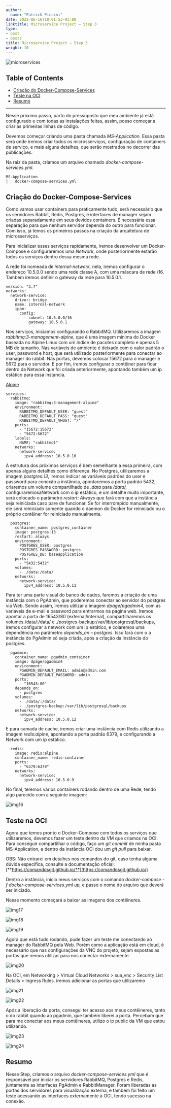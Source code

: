 ```yaml
---
author:
  name: "Patrick Piccini"
date: 2022-06-16T10:01:53-03:00
linktitle: Microservice Project – Step 3
type:
- post
- posts
title: Microservice Project – Step 3
weight: 10
---
```

![microservices](/images/microservice_project/microservices.png)
## Table of Contents
- [Criação do Docker-Compose-Services](#cria%C3%A7%C3%A3o-do-docker-compose-services)
- [Teste na OCI](#teste-na-oci)
- [Resumo](#resumo)
---

Nesse próximo passo, parto do pressuposto que meu ambiente já está configurado e com todas as instalações feitas, assim, posso começar a criar as primeiras linhas de código.

Devemos começar criando uma pasta chamada _MS-Application._ Essa pasta será onde iremos criar todos os microsserviços, configuração de containers de serviço, e mais alguns detalhes, que serão mostrados no decorrer das publicações.

Na raiz da pasta, criamos um arquivo chamado _docker-compose-services.yml._

~~~ Estrutura
MS-Application
│   docker-compose-services.yml
~~~
## Criação do Docker-Compose-Services

Como vamos usar containers para praticamente tudo, será necessário que os servidores Rabbit, Redis, Postgres, e interfaces de manager sejam criadas separadamente em seus devidos containers. É necessária essa separação para que nenhum servidor dependa do outro para funcionar. Com isso, já temos os primeiros passos na criação da arquitetura de microsserviços.

Para inicializar esses serviços rapidamente, iremos desenvolver um Docker-Compose e configuraremos uma _Network_, onde posteriormente estarão todos os serviços dentro dessa mesma rede.

A rede foi nomeada de _internal-network,_ nela, iremos configurar o endereço 10.5.0.0 sendo uma rede classe A, com uma máscara de rede /16. Também iremos definir o gateway da rede para 10.5.0.1.

~~~ docker
version: "3.7"
networks:
  network-service:
    driver: bridge
    name: internal-network
    ipam:
      config:
        - subnet: 10.5.0.0/16
          gateway: 10.5.0.1
~~~

Nos serviços, iniciamos configurando o RabbitMQ. Utilizaremos a imagem _rabbitmq:3-management-alpine,_ que é uma imagem mínima do Docker baseada no Alpine Linux com um índice de pacotes completo e apenas 5 MB de tamanho. Nas variáveis de ambiente é deixado com o valor padrão o user, password e host, que será utilizado posteriormente para conectar ao manager do rabbit. Nas portas, devemos colocar 15672 para o manager e 5672 para o servidor. E por fim, iremos configurar o contêiner para ficar dentro da Network que foi criada anteriormente, apontando também um ip estático para essa instancia.

[Alpine](https://hub.docker.com/_/alpine)

~~~ docker
services:
  rabbitmq:
    image: "rabbitmq:3-management-alpine"
    environment:
      RABBITMQ_DEFAULT_USER: "guest"
      RABBITMQ_DEFAULT_PASS: "guest"
      RABBITMQ_DEFAULT_VHOST: "/"
    ports:
      - "15672:15672"
      - "5672:5672"
    labels:
      NAME: "rabbitmq1"
    networks:
      network-service:
        ipv4_address: 10.5.0.10
~~~

A estrutura dos próximos serviços é bem semelhante a essa primeira, com apenas alguns detalhes como diferença. No Postgres, utilizaremos a imagem _postgres:13_, iremos indicar as variáveis padrões do user e password para conexão a instância, apontaremos a porta padrão 5432, criaremos um volume compartilhado de _.data_ para _/data/,_ configuraremosaNetwork com o ip estático, e um detalhe muito importante, será colocado o parâmetro _restart: Always_ que fará com que a instância seja reiniciada caso pare de funcionar. Se for interrompido manualmente, ele será reiniciado somente quando o daemon do Docker for reiniciado ou o próprio contêiner for reiniciado manualmente.

~~~ docker
  postgres:
    container_name: postgres_container
    image: postgres:13
    restart: always
    environment:
      POSTGRES_USER: postgres
      POSTGRES_PASSWORD: postgres
      POSTGRES_DB: baseapplication
    ports:
      - "5432:5432"
    volumes:
      - ./data:/data/
    networks:
      network-service:
        ipv4_address: 10.5.0.11
~~~

Para ter uma parte visual do banco de dados, faremos a criação de uma instância com o PgAdmin, que poderemos conectar ao servidor do postgres via Web. Sendo assim, iremos utilizar a imagem _dpage/pgadmin4,_ com as variáveis de e-mail e password para entrarmos na página web. Iremos apontar a porta de 16543/80 (external/internal), compartilharemos os volumes./data/:/data/ e ./postgres-backup:/var/lib/postgresql/backups, iremos configurar a network com um ip estático, e colaremos uma dependência no parâmetro _depends\_on – postgres._ Isso fará com o a instância do PgAdmin só seja criada, após a criação da instância do postgres.

~~~ docker
  pgadmin:
    container_name: pgadmin_container
    image: dpage/pgadmin4
    environment:
      PGADMIN_DEFAULT_EMAIL: admin@admin.com
      PGADMIN_DEFAULT_PASSWORD: admin
    ports:
      - "16543:80"
    depends_on:
      - postgres
    volumes:
      - ./data/:/data/
      - ./postgres-backup:/var/lib/postgresql/backups
    networks:
      network-service:
        ipv4_address: 10.5.0.12
~~~

E para camada de cache, iremos criar uma instância com Redis utilizando a imagem _redis:alpine_, apontando a porta padrão 6379, e configurando a Network com um ip estático.

~~~ docker
  redis:
    image: redis:alpine
    container_name: redis-container
    ports:
      - "6379:6379"
    networks:
      network-service:
        ipv4_address: 10.5.0.9
~~~

No final, teremos vários containers rodando dentro de uma Rede, tendo algo parecido com a seguinte imagem:

![img16](/images/microservice_project/img16.jpg)

## Teste na OCI

Agora que temos pronto o Docker-Compose com todos os serviços que utilizaremos, devemos fazer um teste dentro da VM que criamos na OCI. Para conseguir compartilhar o código, faço _um git commit_ de minha pasta MS-Application, e dentro da instância OCI dou um _git pull_ para baixar.

OBS: Não entrarei em detalhes nos comandos do git, caso tenha alguma dúvida especifica, consulte a documentação oficial: [**https://comandosgit.github.io/**](https://comandosgit.github.io/)

Dentro a instância, inicio meus serviços com o comando _docker-compose -f docker-compose-services.yml up,_ e passo o nome do arquivo que deverá ser iniciado.

Nesse momento começará a baixar as imagens dos contêineres.

![img17](/images/microservice_project/img17.jpg)

![img18](/images/microservice_project/img18.jpg)

![img19](/images/microservice_project/img19.jpg)

Agora que está tudo rodando, pude fazer um teste me conectando ao manager do RabbitMQ pela Web. Porém como a aplicação está em cloud, é necessário que nas configurações da VNC do projeto, sejam expostas as portas que iremos utilizar para nos conectar externamente.

![img20](/images/microservice_project/img20.jpg)

Na OCI, em Networking > Virtual Cloud Networks > sua\_vnc > Security List Details > Ingress Rules. iremos adicionar as portas que utilizaremo

![img21](/images/microservice_project/img21.jpg)

![img22](/images/microservice_project/img22.jpg)

Após a liberação da porta, consegui ter acesso aos meus contêineres, tanto o do rabbit quando ao pgadmin, que também liberei a porta. Percebam que para me conectar aos meus contêineres, utilizo o ip public da VM que estou utilizando.

![img23](/images/microservice_project/img23.jpg)

![img24](/images/microservice_project/img24.jpg)

## Resumo

Nesse Step, criamos o arquivo _docker-compose-services.yml_ que é responsável por iniciar os servidores RabbitMQ, Postgres e Redis, juntamente as interfaces PgAdmin e RabbitManager. Foram liberadas as portas dos servidores para visualização externa, e também foi feito um teste acessando as interfaces externamente à OCI, tendo sucesso na conexão.